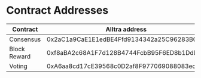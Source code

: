 # Contract Addresses

| Contract     | Alltra address                              | Alltra Testnet address                     |
| ------------ | ------------------------------------------- | ------------------------------------------ |
| Consensus    | 0x2aC1a9CaE1E1edBE4Ffd9134342a25C96283B07e  | 0x7991Ed3a5Dab1D120182FD406f3aB4d8FB7Fa018 |
| Block Reward | 0xf8aBA2c68A1F7d128B4744FcbB95F6ED8b1DdDAd  | 0x29d80Bc8bD0C7Cf645f40db6706Ec8293786cd24 |
| Voting       | 0xA6aa8cd17cE39568c0D2af8F977069088083edb0  | 0x54BfBde732F8992425b3E618ca6c0d9Ad7cBb312 |
